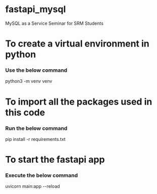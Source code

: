 # fastapi_mysql
MySQL as a Service Seminar for SRM Students

# To create a virtual environment in python 
### Use the below command 
python3 -m venv venv 

# To import all the packages used in this code 
### Run the below command 
pip install -r requirements.txt

# To start the fastapi app 
### Execute the below command 
uvicorn main:app --reload
